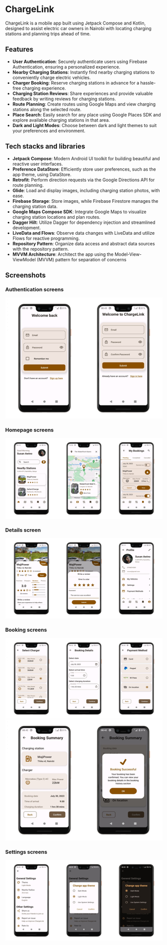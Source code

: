 # ChargeLink
ChargeLink is a mobile app built using Jetpack Compose and Kotlin, designed to assist electric car owners in Nairobi with locating charging stations and planning trips ahead of time.

## Features
  - **User Authentication**: Securely authenticate users using Firebase Authentication, ensuring a personalized experience.
  - **Nearby Charging Stations**: Instantly find nearby charging stations to conveniently charge electric vehicles.
  - **Charger Booking**: Reserve charging stations in advance for a hassle-free charging experience.
  - **Charging Station Reviews**: Share experiences and provide valuable feedback by writing reviews for charging stations.
  - **Route Planning**: Create routes using Google Maps and view charging stations along the selected route.
  - **Place Search**: Easily search for any place using Google Places SDK and explore available charging stations in that area.
  - **Dark and Light Modes**: Choose between dark and light themes to suit your preferences and environment.

## Tech stacks and libraries
  - **Jetpack Compose**: Modern Android UI toolkit for building beautiful and reactive user interfaces.
  - **Preference DataStore**: Efficiently store user preferences, such as the app theme, using DataStore.
  - **Retrofit**: Perform direction requests via the Google Directions API for route planning.
  - **Glide**: Load and display images, including charging station photos, with ease.
  - **Firebase Storage**: Store images, while Firebase Firestore manages the charging station data.
  - **Google Maps Compose SDK**: Integrate Google Maps to visualize charging station locations and plan routes.
  - **Dagger Hilt**: Utilize Dagger for dependency injection and streamlined development.
  - **LiveData and Flows**: Observe data changes with LiveData and utilize Flows for reactive programming.
  - **Repository Pattern**: Organize data access and abstract data sources with the repository pattern.
  - **MVVM Architecture**: Architect the app using the Model-View-ViewModel (MVVM) pattern for separation of concerns

## Screenshots

### Authentication screens
![](screenshots/combine_images.jpg)

### Homepage screens
![](screenshots/combine_images_1.jpg)

### Details screen
![](screenshots/combine_images_2.jpg)

### Booking screens
![](screenshots/combine_images_3.jpg)
![](screenshots/combine_images_4.jpg)

### Settings screens
![](screenshots/combine_images_5.jpg)

